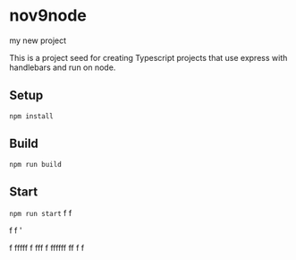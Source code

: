 # nov9node

my new project

This is a project seed for creating Typescript projects that use express with handlebars and run on node.

## Setup

`npm install`

## Build

`npm run build`

## Start

`npm run start`
f
f

f
f
'



f
fffff
f
fff
f
ffffff
ff
f
f

